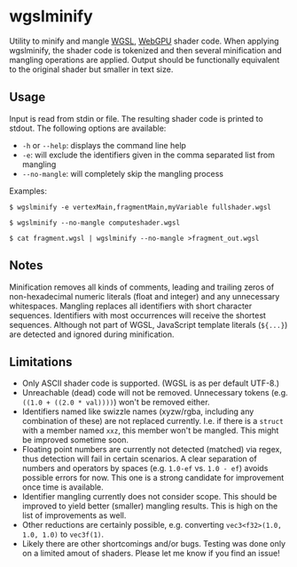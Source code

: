 # wgslminify

Utility to minify and mangle [WGSL](https://www.w3.org/TR/WGSL/), [WebGPU](https://www.w3.org/TR/webgpu/) shader code. When applying wgslminify, the shader code is tokenized and then several minification and mangling operations are applied. Output should be functionally equivalent to the original shader but smaller in text size.

## Usage

Input is read from stdin or file. The resulting shader code is printed to stdout. The following options are available:

* `-h` or `--help`: displays the command line help
* `-e`: will exclude the identifiers given in the comma separated list from mangling
* `--no-mangle`: will completely skip the mangling process

Examples:

```
$ wgslminify -e vertexMain,fragmentMain,myVariable fullshader.wgsl

$ wgslminify --no-mangle computeshader.wgsl

$ cat fragment.wgsl | wgslminify --no-mangle >fragment_out.wgsl
```

## Notes

Minification removes all kinds of comments, leading and trailing zeros of non-hexadecimal numeric literals (float and integer) and any unnecessary whitespaces.
Mangling replaces all identifiers with short character sequences. Identifiers with most occurrences will receive the shortest sequences.
Although not part of WGSL, JavaScript template literals (`${...}`) are detected and ignored during minification.

## Limitations

* Only ASCII shader code is supported. (WGSL is as per default UTF-8.)
* Unreachable (dead) code will not be removed. Unnecessary tokens (e.g. `((1.0 + ((2.0 * val))))`) won't be removed either.
* Identifiers named like swizzle names (xyzw/rgba, including any combination of these) are not replaced currently. I.e. if there is a `struct` with a member named `xxz`, this member won't be mangled. This might be improved sometime soon.
* Floating point numbers are currently not detected (matched) via regex, thus detection will fail in certain scenarios. A clear separation of numbers and operators by spaces (e.g. `1.0-ef` vs. `1.0 - ef`) avoids possible errors for now. This one is a strong candidate for improvement once time is available.
* Identifier mangling currently does not consider scope. This should be improved to yield better (smaller) mangling results. This is high on the list of improvements as well.
* Other reductions are certainly possible, e.g. converting `vec3<f32>(1.0, 1.0, 1.0)` to `vec3f(1)`.
* Likely there are other shortcomings and/or bugs. Testing was done only on a limited amout of shaders. Please let me know if you find an issue!
